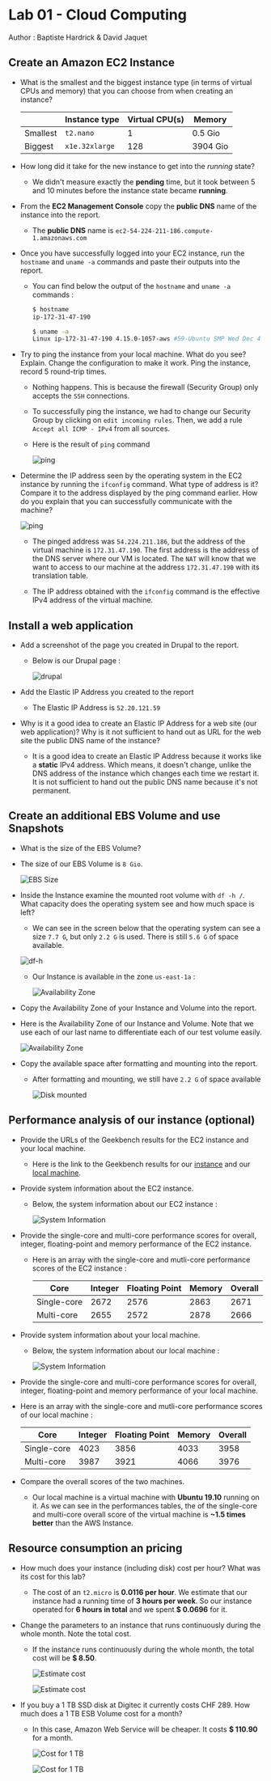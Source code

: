 # Lab 01 - Cloud Computing

Author : Baptiste Hardrick & David Jaquet

## Create an Amazon EC2 Instance

- What is the smallest and the biggest instance type (in terms of virtual CPUs and memory) that you can choose from when creating an instance?

    |          | Instance type  | Virtual CPU(s) | Memory   |
    | -------- | -------------- | -------------- | -------- |
    | Smallest | `t2.nano`      | 1              | 0.5 Gio  |
    | Biggest  | `x1e.32xlarge` | 128            | 3904 Gio |

- How long did it take for the new instance to get into the *running* state?

  - We didn't measure exactly the **pending** time, but it took between 5 and 10 minutes before the instance state became **running**.

- From the **EC2 Management Console** copy the **public DNS** name of the instance into the report.

  - The **public DNS** name is `ec2-54-224-211-186.compute-1.amazonaws.com`

- Once you have successfully logged into your EC2 instance, run the `hostname` and `uname -a` commands and paste their outputs into the report.

  - You can find below the output of the `hostname` and `uname -a` commands :

    ```bash
    $ hostname
    ip-172-31-47-190
    
    $ uname -a
    Linux ip-172-31-47-190 4.15.0-1057-aws #59-Ubuntu SMP Wed Dec 4 10:02:00 UTC 2019 x86_64 x86_64 x86_64 GNU/Linux
    ```

- Try to ping the instance from your local machine. What do you see? Explain. Change the configuration to make it work. Ping the instance, record 5 round-trip times.

  - Nothing happens. This is because the firewall (Security Group) only accepts the `SSH` connections.

  - To successfully ping the instance, we had to change our Security Group by clicking on `edit incoming rules`. Then, we add a rule `Accept all ICMP - IPv4` from all sources.

  - Here is the result of `ping` command

    ![ping](assets/ping.JPG)

- Determine the IP address seen by the operating system in the EC2 instance by running the `ifconfig` command. What type of address is it? Compare it to the address displayed by the ping command earlier. How do you explain that you can successfully communicate with the machine?

  ![ping](assets/ifconfig.png)

  - The pinged address was `54.224.211.186`, but the address of the virtual machine is `172.31.47.190`. The first address is the address of the DNS server where our VM is located. The `NAT` will know that we want to access to our machine at the address `172.31.47.190` with its translation table.
  
  - The IP address obtained with the `ifconfig` command is the effective IPv4 address of the virtual machine.

## Install a web application

- Add a screenshot of the page you created in Drupal to the report.

  - Below is our Drupal page :

    ![drupal](assets/drupal.png)

- Add the Elastic IP Address you created to the report

  - The Elastic IP Address is `52.20.121.59`

- Why is it a good idea to create an Elastic IP Address for a web site (our web application)? Why is it not sufficient to hand out as URL for the web site the public DNS name of the instance? 

  - It is a good idea to create an Elastic IP Address because it works like a **static** IPv4 address. Which means, it doesn't change, unlike the DNS address of the instance which changes each time we restart it.
    It is not sufficient to hand out the public DNS name because it's not permanent.

## Create an additional EBS Volume and use Snapshots

-  What is the size of the EBS Volume? 

  - The size of our EBS Volume is `8 Gio`.

    ![EBS Size](assets/EBSSize.png)

- Inside the Instance examine the mounted root volume with `df -h /`. What capacity does the operating system see and how much space is left? 

  - We can see in the screen below that the operating system can see a size `7.7 G`, but only `2.2 G` is used. There is still `5.6 G` of space available.

  ![df-h](assets/df.jpg)

  - Our Instance is available in the zone `us-east-1a` :

    ![Availability Zone](assets/AvailableZone.png)

-  Copy the Availability Zone of your Instance and Volume into the report. 

  - Here is the Availability Zone of our Instance and Volume. Note that we use each of our last name to differentiate each of our test volume easily.

    ![Availability Zone](assets/AvailabilityZone2.png)

- Copy the available space after formatting and mounting into the report.

  - After formatting and mounting, we still have `2.2 G` of space available

    ![Disk mounted](assets/disksMounted.png)

## Performance analysis of our instance (optional)

- Provide the URLs of the Geekbench results for the EC2 instance and your local machine. 

  - Here is the link to the Geekbench results for our [instance](http://browser.primatelabs.com/geekbench3/8849285) and our [local machine](http://browser.primatelabs.com/geekbench3/8849287).

- Provide system information about the EC2 instance.

  - Below, the system information about our EC2 instance :

    ![System Information](assets/SystemInformationEC2.jpg)

- Provide the single-core and multi-core performance scores for overall, integer, floating-point and memory performance of the EC2 instance.

  - Here is an array with the single-core and mutli-core performance scores of the EC2 instance :

    | Core        | Integer | Floating Point | Memory | Overall |
    | ----------- | ------- | -------------- | ------ | ------- |
    | Single-core | 2672    | 2576           | 2863   | 2671    |
    | Multi-core  | 2655    | 2572           | 2878   | 2666    |

- Provide system information about your local machine.

  - Below, the system information about our local machine :

    ![System Information](assets/SystemInformationLM.jpg)

-  Provide the single-core and multi-core performance scores for overall, integer, floating-point and memory performance of your local machine. 

  - Here is an array with the single-core and mutli-core performance scores of our local machine :

    | Core        | Integer | Floating Point | Memory | Overall |
    | ----------- | ------- | -------------- | ------ | ------- |
    | Single-core | 4023    | 3856           | 4033   | 3958    |
    | Multi-core  | 3987    | 3921           | 4066   | 3976    |

- Compare the overall scores of the two machines.

  - Our local machine is a virtual machine with **Ubuntu 19.10** running on it. As we can see in the performances tables, the of the single-core and multi-core overall score of the virtual machine is **~1.5 times better** than the AWS Instance.

## Resource consumption an pricing

- How much does your instance (including disk) cost per hour? What was its cost for this lab?
  
  - The cost of an `t2.micro` is **0.0116 per hour**. We estimate that our instance had a running time of **3 hours per week**. So our instance operated for **6 hours in total** and we spent **$ 0.0696** for it.
  
- Change the parameters to an instance that runs continuously during the whole month. Note the total cost.

  - If the instance runs continuously during the whole month, the total cost will be **$ 8.50**.

    ![Estimate cost](assets/AWSCalc1.jpg)

    ![Estimate cost](assets/AWSCalc2.jpg)

- If you buy a 1 TB SSD disk at Digitec it currently costs CHF 289. How much does a 1 TB ESB Volume cost for a month?
  
  - In this case, Amazon Web Service will be cheaper. It costs **$ 110.90** for a month.
  
    ![Cost for 1 TB](assets/AWSCalc1TB1.jpg)
  
    ![Cost for 1 TB](assets/AWSCalc1TB2.jpg)

